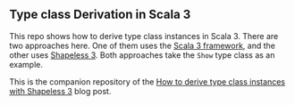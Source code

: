 ## Type class Derivation in Scala 3 

This repo shows how to derive type class instances in Scala 3. There are two approaches here. One of them uses the [Scala 3 framework](https://docs.scala-lang.org/scala3/reference/contextual/derivation.html), and the other uses [Shapeless 3](https://github.com/typelevel/shapeless-3). Both approaches take the `Show` type class as an example.

This is the companion repository of the [How to derive type class instances with Shapeless 3](https://xebia.com/blog/how-to-derive-type-class-instances-with-shapeless-3/) blog post. 
